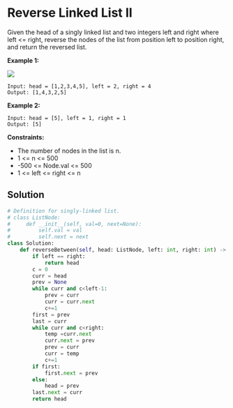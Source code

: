 <h1> Reverse Linked List II</h1>

<p>
Given the head of a singly linked list and two integers left and right where left <= right, reverse the nodes of the list from position left to position right, and return the reversed list.

<b>Example 1:</b>

<img src="https://assets.leetcode.com/uploads/2021/02/19/rev2ex2.jpg">

    Input: head = [1,2,3,4,5], left = 2, right = 4
    Output: [1,4,3,2,5]
    
<b>Example 2:</b>

    Input: head = [5], left = 1, right = 1
    Output: [5]

<b>Constraints:</b>

- The number of nodes in the list is n.
- 1 <= n <= 500
- -500 <= Node.val <= 500
- 1 <= left <= right <= n

<h2>Solution</h2>

```python
# Definition for singly-linked list.
# class ListNode:
#     def __init__(self, val=0, next=None):
#         self.val = val
#         self.next = next
class Solution:
    def reverseBetween(self, head: ListNode, left: int, right: int) -> ListNode:
        if left == right:
            return head
        c = 0
        curr = head
        prev = None
        while curr and c<left-1:
            prev = curr
            curr = curr.next
            c+=1
        first = prev
        last = curr
        while curr and c<right:
            temp =curr.next
            curr.next = prev
            prev = curr
            curr = temp
            c+=1
        if first:
            first.next = prev
        else:
            head = prev
        last.next = curr
        return head
```
